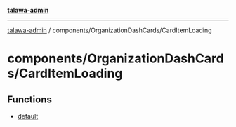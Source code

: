 [**talawa-admin**](../../../README.md)

***

[talawa-admin](../../../README.md) / components/OrganizationDashCards/CardItemLoading

# components/OrganizationDashCards/CardItemLoading

## Functions

- [default](functions/default.md)
